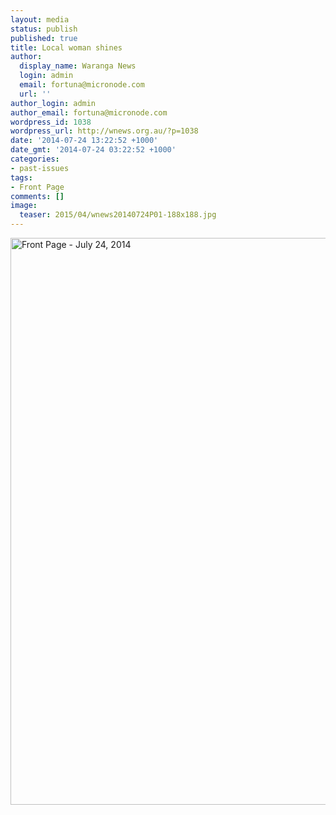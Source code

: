 ```yaml
---
layout: media
status: publish
published: true
title: Local woman shines
author:
  display_name: Waranga News
  login: admin
  email: fortuna@micronode.com
  url: ''
author_login: admin
author_email: fortuna@micronode.com
wordpress_id: 1038
wordpress_url: http://wnews.org.au/?p=1038
date: '2014-07-24 13:22:52 +1000'
date_gmt: '2014-07-24 03:22:52 +1000'
categories:
- past-issues
tags:
- Front Page
comments: []
image:
  teaser: 2015/04/wnews20140724P01-188x188.jpg
---
```


<a href="{{ site.url }}/images/2014/08/wnews20140724P01.pdf"><img class="alignnone size-full wp-image-1031" alt="Front Page - July 24, 2014" src="{{ site.url }}/images/2014/08/wnews20140724P01.jpg" width="624" height="907" /></a>
